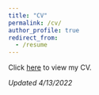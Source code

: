 ```yaml
---
title: "CV"
permalink: /cv/
author_profile: true
redirect_from:
  - /resume
---
```


Click [here](/files/Meisels_CV_4.13.22.pdf) to view my CV.

*Updated 4/13/2022*